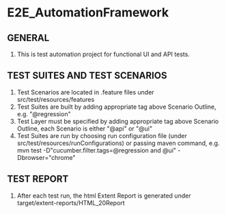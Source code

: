 # E2E_AutomationFramework

## GENERAL ##

1. This is test automation project for functional UI and API tests.

## TEST SUITES AND TEST SCENARIOS ##

1. Test Scenarios are located in .feature files under src/test/resources/features
2. Test Suites are built by adding appropriate tag above Scenario Outline, e.g. "@regression"
3. Test Layer must be specified by adding appropriate tag above Scenario Outline, each Scenario is either "@api" or "@ui"
4. Test Suites are run by choosing run configuration file (under src/test/resources/runConfigurations) or passing maven command, e.g. mvn test -D"cucumber.filter.tags=@regression and @ui" -Dbrowser="chrome"

## TEST REPORT ##

1. After each test run, the html Extent Report is generated under target/extent-reports/HTML_20Report
